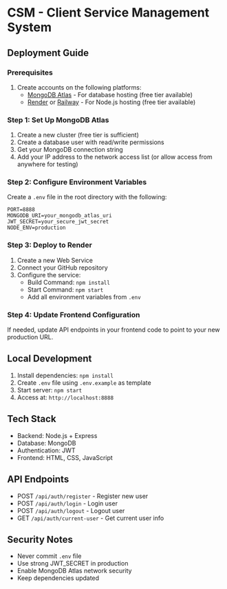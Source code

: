 # CSM - Client Service Management System

## Deployment Guide

### Prerequisites
1. Create accounts on the following platforms:
   - [MongoDB Atlas](https://www.mongodb.com/cloud/atlas) - For database hosting (free tier available)
   - [Render](https://render.com) or [Railway](https://railway.app) - For Node.js hosting (free tier available)

### Step 1: Set Up MongoDB Atlas
1. Create a new cluster (free tier is sufficient)
2. Create a database user with read/write permissions
3. Get your MongoDB connection string
4. Add your IP address to the network access list (or allow access from anywhere for testing)

### Step 2: Configure Environment Variables
Create a `.env` file in the root directory with the following:
```env
PORT=8888
MONGODB_URI=your_mongodb_atlas_uri
JWT_SECRET=your_secure_jwt_secret
NODE_ENV=production
```

### Step 3: Deploy to Render
1. Create a new Web Service
2. Connect your GitHub repository
3. Configure the service:
   - Build Command: `npm install`
   - Start Command: `npm start`
   - Add all environment variables from `.env`

### Step 4: Update Frontend Configuration
If needed, update API endpoints in your frontend code to point to your new production URL.

## Local Development
1. Install dependencies: `npm install`
2. Create `.env` file using `.env.example` as template
3. Start server: `npm start`
4. Access at: `http://localhost:8888`

## Tech Stack
- Backend: Node.js + Express
- Database: MongoDB
- Authentication: JWT
- Frontend: HTML, CSS, JavaScript

## API Endpoints
- POST `/api/auth/register` - Register new user
- POST `/api/auth/login` - Login user
- POST `/api/auth/logout` - Logout user
- GET `/api/auth/current-user` - Get current user info

## Security Notes
- Never commit `.env` file
- Use strong JWT_SECRET in production
- Enable MongoDB Atlas network security
- Keep dependencies updated
